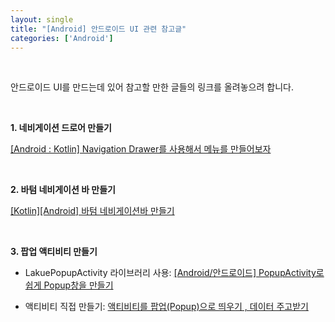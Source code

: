 ```yaml
---
layout: single
title: "[Android] 안드로이드 UI 관련 참고글"
categories: ['Android']
---
```


<br>

안드로이드 UI를 만드는데 있어 참고할 만한 글들의 링크를 올려놓으려 합니다. 

<br>

**1. 네비게이션 드로어 만들기**

[[Android : Kotlin] Navigation Drawer를 사용해서 메뉴를 만들어보자](https://bongcando.tistory.com/4)

<br>

**2. 바텀 네비게이션 바 만들기**

[[Kotlin][Android] 바텀 네비게이션바 만들기](https://stickode.tistory.com/101)

<br>

**3. 팝업 액티비티 만들기**

* LakuePopupActivity 라이브러리 사용: [[Android/안드로이드] PopupActivity로 쉽게 Popup창을 만들기](https://lakue.tistory.com/36)

* 액티비티 직접 만들기: [액티비티를 팝업(Popup)으로 띄우기 , 데이터 주고받기](https://ghj1001020.tistory.com/9)

